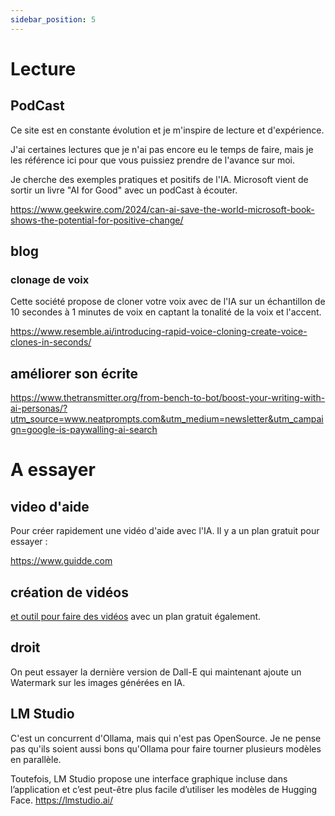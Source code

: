 ```yaml
---
sidebar_position: 5
---
```


# Lecture

## PodCast

Ce site est en constante évolution et je m'inspire de lecture et d'expérience.

J'ai certaines lectures que je n'ai pas encore eu le temps de faire, mais je les
référence ici pour que vous puissiez  prendre de l'avance sur moi.

Je cherche des exemples pratiques et positifs de l'IA. Microsoft vient de sortir un livre
"AI for Good" avec un podCast à écouter.

https://www.geekwire.com/2024/can-ai-save-the-world-microsoft-book-shows-the-potential-for-positive-change/

## blog

### clonage de voix

Cette société propose de cloner votre voix avec de l'IA sur un échantillon de 10 secondes à 1 minutes de voix en captant la tonalité de la voix et l'accent.

https://www.resemble.ai/introducing-rapid-voice-cloning-create-voice-clones-in-seconds/

## améliorer son écrite

https://www.thetransmitter.org/from-bench-to-bot/boost-your-writing-with-ai-personas/?utm_source=www.neatprompts.com&utm_medium=newsletter&utm_campaign=google-is-paywalling-ai-search

# A essayer

## video d'aide

Pour créer rapidement une vidéo d'aide avec l'IA. Il y a un plan gratuit pour essayer :

https://www.guidde.com

## création de vidéos

[et outil pour faire des vidéos](http://visla.us/) avec un plan gratuit également.

## droit

On peut essayer la dernière version de Dall-E qui maintenant ajoute un Watermark sur les images générées en IA.

## LM Studio

C'est un concurrent d'Ollama, mais qui n'est pas OpenSource. Je ne pense pas qu'ils soient aussi bons qu'Ollama pour faire tourner plusieurs modèles en parallèle.

Toutefois, LM Studio propose une interface graphique incluse dans l’application et c’est peut-être plus facile d’utiliser les modèles de Hugging Face.
https://lmstudio.ai/

